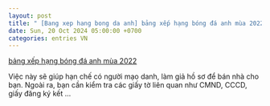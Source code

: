 ```yaml
---
layout: post
title: " [Bang xep hang bong da anh] bảng xếp hạng bóng đá anh mùa 2022"
date: Sun, 20 Oct 2024 05:00:00 +0700
categories: entries VN
---
```

[bảng xếp hạng bóng đá anh mùa 2022](https://www.bienphong.com.vn/rvsztozlytypedypwuwtn)

Việc này sẽ giúp hạn chế có người mạo danh, làm giả hồ sơ để bán nhà cho bạn. Ngoài ra, bạn cần kiểm tra các giấy tờ liên quan như CMND, CCCD, giấy đăng ký kết ...

